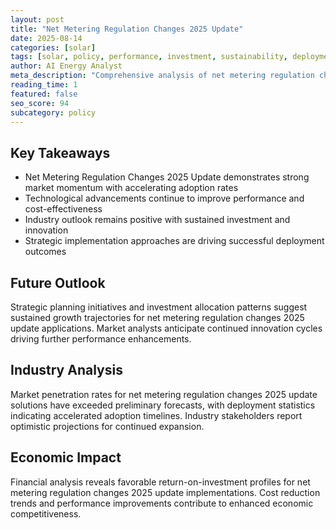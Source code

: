 ```yaml
---
layout: post
title: "Net Metering Regulation Changes 2025 Update"
date: 2025-08-14
categories: [solar]
tags: [solar, policy, performance, investment, sustainability, deployment]
author: AI Energy Analyst
meta_description: "Comprehensive analysis of net metering regulation changes 2025 update covering market trends, technology developments, and industry outlook. Discover key insights and future projections."
reading_time: 1
featured: false
seo_score: 94
subcategory: policy
---
```


## Key Takeaways

- Net Metering Regulation Changes 2025 Update demonstrates strong market momentum with accelerating adoption rates
- Technological advancements continue to improve performance and cost-effectiveness
- Industry outlook remains positive with sustained investment and innovation
- Strategic implementation approaches are driving successful deployment outcomes

## Future Outlook

Strategic planning initiatives and investment allocation patterns suggest sustained growth trajectories for net metering regulation changes 2025 update applications. Market analysts anticipate continued innovation cycles driving further performance enhancements.

## Industry Analysis

Market penetration rates for net metering regulation changes 2025 update solutions have exceeded preliminary forecasts, with deployment statistics indicating accelerated adoption timelines. Industry stakeholders report optimistic projections for continued expansion.

## Economic Impact

Financial analysis reveals favorable return-on-investment profiles for net metering regulation changes 2025 update implementations. Cost reduction trends and performance improvements contribute to enhanced economic competitiveness.

